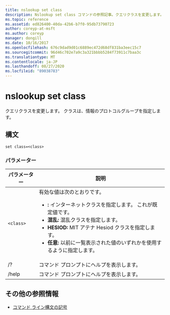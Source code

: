 ```yaml
---
title: nslookup set class
description: Nslookup set class コマンドの参照記事。クエリクラスを変更します。
ms.topic: reference
ms.assetid: ed826400-40da-42b6-b7f0-95db73790723
author: coreyp-at-msft
ms.author: coreyp
manager: dongill
ms.date: 10/16/2017
ms.openlocfilehash: 676c9dad9d01c6889ec472d68df831ba3eec15c7
ms.sourcegitcommit: 96d46c702e7a9c3a321bbbb5284f73911c7baa3c
ms.translationtype: MT
ms.contentlocale: ja-JP
ms.lasthandoff: 08/27/2020
ms.locfileid: "89038783"
---
```

# <a name="nslookup-set-class"></a>nslookup set class

クエリクラスを変更します。 クラスは、情報のプロトコルグループを指定します。

## <a name="syntax"></a>構文

```
set class=<class>
```

### <a name="parameters"></a>パラメーター

| パラメーター | 説明 |
| --------- | ----------- |
| `<class>` | 有効な値は次のとおりです。<ul><li>**:** インターネットクラスを指定します。 これが既定値です。</li><li>**混乱:** 混乱クラスを指定します。</li><li>**HESIOD:** MIT アテナ Hesiod クラスを指定します。</li><li>**任意:** 以前に一覧表示された値のいずれかを使用するように指定します。</li></ul> |
| /? | コマンド プロンプトにヘルプを表示します。 |
| /help | コマンド プロンプトにヘルプを表示します。 |

## <a name="additional-references"></a>その他の参照情報

- [コマンド ライン構文の記号](command-line-syntax-key.md)
